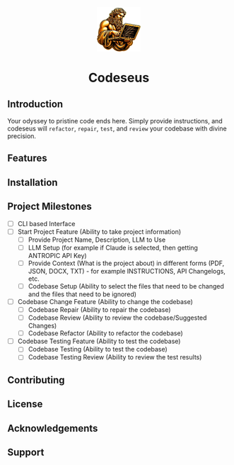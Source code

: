 <div align="center">
  <img src="public/codeseus.png" alt="Codeseus Logo" width="100" height="100">
  <h1>Codeseus</h1>
</div>

## Introduction
 Your odyssey to pristine code ends here. Simply provide instructions, and codeseus will `refactor`, `repair`, `test`, and `review` your codebase with divine precision.

## Features

## Installation

## Project Milestones
- [ ] CLI based Interface
- [ ] Start Project Feature (Ability to take project information)
    - [ ] Provide Project Name, Description, LLM to Use
    - [ ] LLM Setup (for example if Claude is selected, then getting ANTROPIC API Key)
    - [ ] Provide Context (What is the project about) in different forms (PDF, JSON, DOCX, TXT) - for example INSTRUCTIONS, API Changelogs, etc.
    - [ ] Codebase Setup (Ability to select the files that need to be changed and the files that need to be ignored)
- [ ] Codebase Change Feature (Ability to change the codebase)
    - [ ] Codebase Repair (Ability to repair the codebase)
    - [ ] Codebase Review (Ability to review the codebase/Suggested Changes)
    - [ ] Codebase Refactor (Ability to refactor the codebase)
- [ ] Codebase Testing Feature (Ability to test the codebase)
    - [ ] Codebase Testing (Ability to test the codebase)
    - [ ] Codebase Testing Review (Ability to review the test results)

## Contributing

## License

## Acknowledgements

## Support
